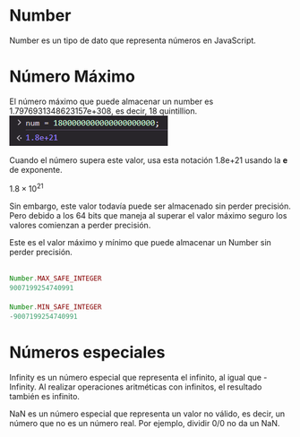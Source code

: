# Number
Number es un tipo de dato que representa números en JavaScript.

# Número Máximo
El número máximo que puede almacenar un number es 1.7976931348623157e+308, es decir, 18 quintillion.
![18 quintillion](18_quintillion.png)

Cuando el número supera este valor, usa esta notación 1.8e+21 usando la **e** de exponente.

$1.8 \times 10^{21}$

Sin embargo, este valor todavía puede ser almacenado sin perder precisión. Pero debido a los 64 bits que maneja al superar el valor máximo seguro los valores comienzan a perder precisión.

Este es el valor máximo y mínimo que puede almacenar un Number sin perder precisión.
```js

Number.MAX_SAFE_INTEGER
9007199254740991

Number.MIN_SAFE_INTEGER
-9007199254740991
```

# Números especiales
Infinity es un número especial que representa el infinito, al igual que -Infinity. Al realizar operaciones aritméticas con infinitos, el resultado también es infinito.

NaN es un número especial que representa un valor no válido, es decir, un número que no es un número real. Por ejemplo, dividir 0/0 no da un NaN.
